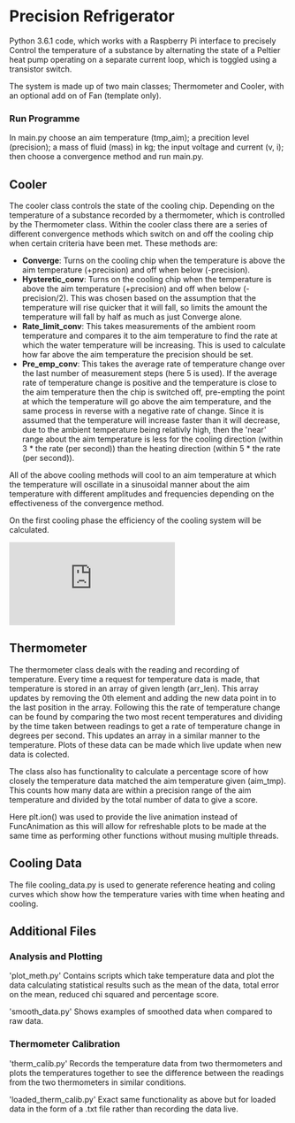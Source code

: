 # Precision Refrigerator #

Python 3.6.1 code, which works with a Raspberry Pi interface to precisely Control
the temperature of a substance by alternating the state of a Peltier heat pump
operating on a separate current loop, which is toggled using a transistor switch.

The system is made up of two main classes; Thermometer and Cooler, with an optional add on of Fan
(template only).

### Run Programme ###

In main.py choose an aim temperature (tmp_aim); a precition level (precision); a mass of fluid (mass) in kg; 
the input voltage and current (v, i); then choose a convergence method and run main.py.

## Cooler ##

The cooler class controls the state of the cooling chip. Depending on the
temperature of a substance recorded by a thermometer, which is controlled by the Thermometer class.
Within the cooler class there are a series of different convergence methods which switch on and off
the cooling chip when certain criteria have been met. These methods are:
* **Converge**: Turns on the cooling chip when the temperature is above the aim temperature (+precision)
and off when below (-precision).
* **Hysteretic_conv**: Turns on the cooling chip when the temperature is above the aim temperature (+precision)
and off when below (-precision/2). This was chosen based on the assumption that the temperature will rise
quicker that it will fall, so limits the amount the temperature will fall by half as much as just Converge
alone.
* **Rate_limit_conv**: This takes measurements of the ambient room temperature and compares it to the aim temperature to find the rate at which the water temperature will be increasing. This is used to calculate how far above the aim temperature the precision should be set.
* **Pre_emp_conv**: This takes the average rate of temperature change over the last number of measurement steps (here 5  is used). If the average rate of temperature change is positive and the temperature is close to the aim temperature then the chip is switched off, pre-empting the point at which the temperature will go above the aim temperature, and the same process in reverse with a negative rate of change. Since it is assumed that the temperature will increase faster than it will decrease, due to the ambient temperature being relativly high, then the 'near' range about the aim temperature is less for the cooling direction (within 3 * the rate (per second)) than the heating direction (within 5 * the rate (per second)). 

All of the above cooling methods will cool to an aim temperature at which the temperature will oscillate in a
sinusoidal manner about the aim temperature with different amplitudes and frequencies depending on the
effectiveness of the convergence method.

On the first cooling phase the efficiency of the cooling system will be calculated.

![equation](http://latex.codecogs.com/gif.latex?Efficency%3D%5Cfrac%7BEnergyToCoolWater%7D%7BTotalEnergyUsed%7D)




## Thermometer ##

The thermometer class deals with the reading and recording of temperature. Every time a request for temperature data is made, that temperature is stored in an array of given length (arr_len). This array updates by removing the 0th element and adding the new data point in to the last position in the array. Following this the rate of temperature change can be found by comparing the two most recent temperatures and dividing by the time taken between readings to get a rate of temperature change in degrees per second. This updates an array in a similar manner to the temperature. Plots of these data can be made which live update when new data is colected.

The class also has functionality to calculate a percentage score of how closely the temperature data matched the aim temperature given (aim_tmp). This counts how many data are within a precision range of the aim temperature and divided by the total number of data to give a score.

Here plt.ion() was used to provide the live animation instead of FuncAnimation as this will allow for refreshable plots
to be made at the same time as performing other functions without musing multiple threads. 

## Cooling Data ##

The file cooling_data.py is used to generate reference heating and coling curves which show how the temperature varies with time when heating and cooling.

## Additional Files ##

### Analysis and Plotting ###

'plot_meth.py' Contains scripts which take temperature data and plot the data calculating statistical results such as the mean of the 
data, total error on the mean, reduced chi squared and percentage score.

'smooth_data.py' Shows examples of smoothed data when compared to raw data.

### Thermometer Calibration ### 

'therm_calib.py' Records the temperature data from two thermometers and plots the temperatures together to see the 
difference between the readings from the two thermometers in similar conditions.

'loaded_therm_calib.py' Exact same functionality as above but for loaded data in the form of a .txt file rather than recording the data live. 